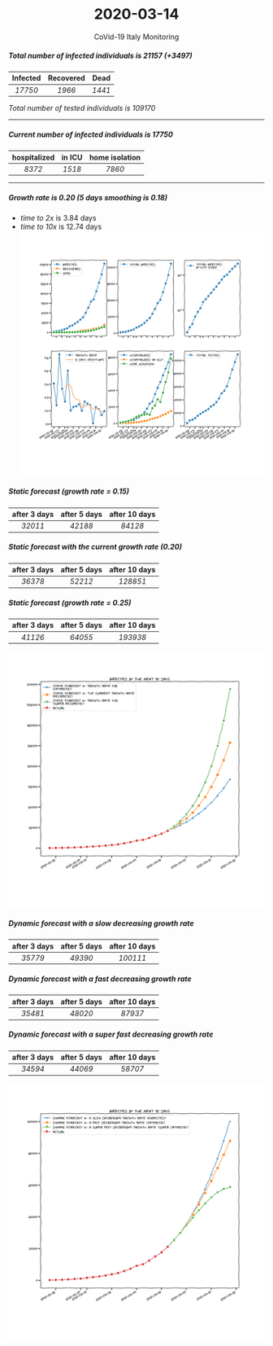 <div align='center'>

# 2020-03-14
CoVid-19 Italy Monitoring
</div>

##### Total number of infected individuals is 21157 (+3497)
Infected | Recovered | Dead
:---: | :---: | :---:
*17750* | *1966* | *1441*

*Total number of tested individuals is 109170*
***
##### Current number of infected individuals is 17750
hospitalized | in ICU | home isolation
:---: | :---: | :---:
*8372* |*1518* |*7860*
***
##### Growth rate is 0.20 (5 days smoothing is 0.18)
- *time to 2x* is 3.84 days
- *time to 10x* is 12.74 days
![stats][stats]
##### Static forecast (growth rate = 0.15)
after 3 days | after 5 days | after 10 days
:---: | :---: | :---:
*32011* |*42188* |*84128* 
##### Static forecast with the current growth rate (0.20)
after 3 days | after 5 days | after 10 days
:---: | :---: | :---:
*36378* |*52212* |*128851* 
##### Static forecast (growth rate = 0.25)
after 3 days | after 5 days | after 10 days
:---: | :---: | :---:
*41126* |*64055* |*193938* 


![static_forecast][static_forecast]

##### Dynamic forecast with a slow decreasing growth rate
after 3 days | after 5 days | after 10 days
:---: | :---: | :---:
*35779* |*49390* |*100111*
##### Dynamic forecast with a fast decreasing growth rate
after 3 days | after 5 days | after 10 days
:---: | :---: | :---:
*35481* |*48020* |*87937*
##### Dynamic forecast with a super fast decreasing growth rate
after 3 days | after 5 days | after 10 days
:---: | :---: | :---:
*34594* |*44069* |*58707*


![dynamic_forecast][dynamic_forecast]

[stats]: stats.png
[static_forecast]: static_forecast.png
[dynamic_forecast]: dynamic_forecast.png
